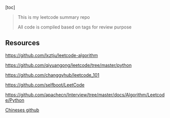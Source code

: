 [toc]



> This is my leetcode summary repo
>
> All code is compiled based on tags for review purpose



## Resources



https://github.com/lxztju/leetcode-algorithm

https://github.com/qiyuangong/leetcode/tree/master/python

https://github.com/changgyhub/leetcode_101

https://github.com/selfboot/LeetCode

https://github.com/apachecn/Interview/tree/master/docs/Algorithm/Leetcode/Python

[Chineses github](https://github.com/CyC2018/CS-Notes/blob/master/notes/Leetcode%20%E9%A2%98%E8%A7%A3%20-%20%E7%9B%AE%E5%BD%95.md)

